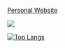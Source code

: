 [Personal Website](https://sajjadkiani.github.io/website/)

![ ](https://github-readme-stats.vercel.app/api?username=sajjadkiani&show_icons=true)

[![Top Langs](https://github-readme-stats.vercel.app/api/top-langs/?username=sajjadkiani&langs_count=8)](https://github.com/anuraghazra/github-readme-stats)
